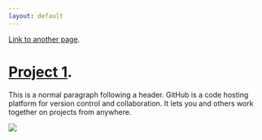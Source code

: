 ```yaml
---
layout: default
---
```


[Link to another page](/_posts/2018-05-20-super-short-article.md).

# [](#header-1)[Project 1](/_posts/2018-05-20-super-short-article.md).

This is a normal paragraph following a header. GitHub is a code hosting platform for version control and collaboration. It lets you and others work together on projects from anywhere.

![](https://guides.github.com/activities/hello-world/branching.png)
